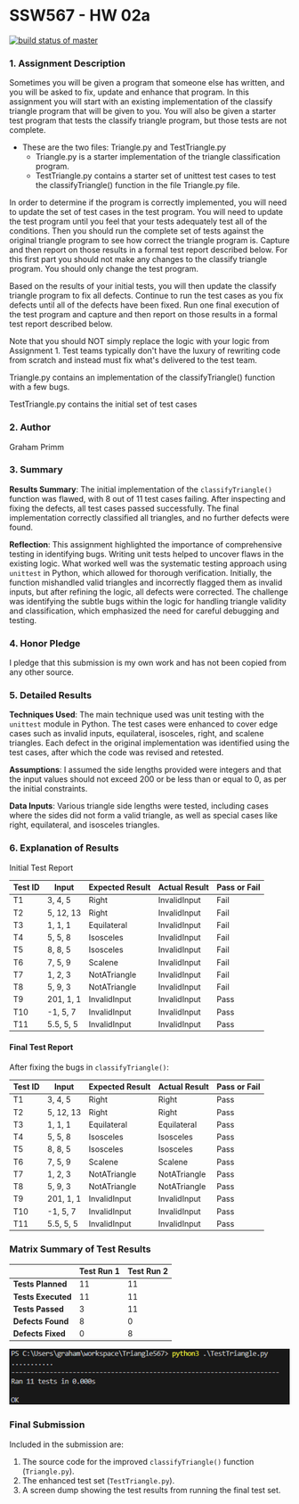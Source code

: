 
# SSW567 - HW 02a

[![build status of master](https://travis-ci.org/grahamprimm/Triangle567.svg?branch=main)](https://travis-ci.org/grahamprimm/Triangle567)

### 1. Assignment Description

Sometimes you will be given a program that someone else has written, and you will be asked to fix, update and enhance that program.   In this assignment you will start with an existing implementation of the classify triangle program that will be given to you.   You will also be given a starter test program that tests the classify triangle program, but those tests are not complete.  

- These are the two files:  Triangle.py and TestTriangle.py
  - Triangle.py is a starter implementation of the triangle classification program.  
  - TestTriangle.py  contains a starter set of unittest test cases to test the classifyTriangle() function in the file Triangle.py file.   

In order to determine if the program is correctly implemented, you will need to update the set of test cases in the test program.  You will need to update the test program until you feel that your tests adequately test all of the conditions.   Then you should run the complete set of tests against the original triangle program to see how correct the triangle program is.    Capture and then report on those results in a formal test report described below.   For this first part you should not make any changes to the classify triangle program.  You should only change the test program.

Based on the results of your initial tests, you will then update the classify triangle program to fix all defects.  Continue to run the test cases as you fix defects until all of the defects have been fixed.   Run one final execution of the test program and capture and then report on those results in a formal test report described below.   

Note that you should NOT simply replace the logic with your logic from Assignment 1.  Test teams typically don't have the luxury of rewriting code from scratch and instead must fix what's delivered to the test team.   

Triangle.py contains an implementation of the classifyTriangle() function with a few bugs.  

TestTriangle.py contains the initial set of test cases

### 2. Author

Graham Primm

### 3. Summary

**Results Summary**: The initial implementation of the `classifyTriangle()` function was flawed, with 8 out of 11 test cases failing. After inspecting and fixing the defects, all test cases passed successfully. The final implementation correctly classified all triangles, and no further defects were found.

**Reflection**: This assignment highlighted the importance of comprehensive testing in identifying bugs. Writing unit tests helped to uncover flaws in the existing logic. What worked well was the systematic testing approach using `unittest` in Python, which allowed for thorough verification. Initially, the function mishandled valid triangles and incorrectly flagged them as invalid inputs, but after refining the logic, all defects were corrected. The challenge was identifying the subtle bugs within the logic for handling triangle validity and classification, which emphasized the need for careful debugging and testing.

### 4. Honor Pledge

I pledge that this submission is my own work and has not been copied from any other source.

### 5. Detailed Results

**Techniques Used**: The main technique used was unit testing with the `unittest` module in Python. The test cases were enhanced to cover edge cases such as invalid inputs, equilateral, isosceles, right, and scalene triangles. Each defect in the original implementation was identified using the test cases, after which the code was revised and retested.

**Assumptions**: I assumed the side lengths provided were integers and that the input values should not exceed 200 or be less than or equal to 0, as per the initial constraints.

**Data Inputs**: Various triangle side lengths were tested, including cases where the sides did not form a valid triangle, as well as special cases like right, equilateral, and isosceles triangles.

### 6. Explanation of Results

Initial Test Report

| Test ID | Input     | Expected Result | Actual Result | Pass or Fail |
| ------- | --------- | --------------- | ------------- | ------------ |
| T1      | 3, 4, 5   | Right           | InvalidInput  | Fail         |
| T2      | 5, 12, 13 | Right           | InvalidInput  | Fail         |
| T3      | 1, 1, 1   | Equilateral     | InvalidInput  | Fail         |
| T4      | 5, 5, 8   | Isosceles       | InvalidInput  | Fail         |
| T5      | 8, 8, 5   | Isosceles       | InvalidInput  | Fail         |
| T6      | 7, 5, 9   | Scalene         | InvalidInput  | Fail         |
| T7      | 1, 2, 3   | NotATriangle    | InvalidInput  | Fail         |
| T8      | 5, 9, 3   | NotATriangle    | InvalidInput  | Fail         |
| T9      | 201, 1, 1 | InvalidInput    | InvalidInput  | Pass         |
| T10     | -1, 5, 7  | InvalidInput    | InvalidInput  | Pass         |
| T11     | 5.5, 5, 5 | InvalidInput    | InvalidInput  | Pass         |

#### Final Test Report

After fixing the bugs in `classifyTriangle()`:

| Test ID | Input     | Expected Result | Actual Result | Pass or Fail |
| ------- | --------- | --------------- | ------------- | ------------ |
| T1      | 3, 4, 5   | Right           | Right         | Pass         |
| T2      | 5, 12, 13 | Right           | Right         | Pass         |
| T3      | 1, 1, 1   | Equilateral     | Equilateral   | Pass         |
| T4      | 5, 5, 8   | Isosceles       | Isosceles     | Pass         |
| T5      | 8, 8, 5   | Isosceles       | Isosceles     | Pass         |
| T6      | 7, 5, 9   | Scalene         | Scalene       | Pass         |
| T7      | 1, 2, 3   | NotATriangle    | NotATriangle  | Pass         |
| T8      | 5, 9, 3   | NotATriangle    | NotATriangle  | Pass         |
| T9      | 201, 1, 1 | InvalidInput    | InvalidInput  | Pass         |
| T10     | -1, 5, 7  | InvalidInput    | InvalidInput  | Pass         |
| T11     | 5.5, 5, 5 | InvalidInput    | InvalidInput  | Pass         |

### Matrix Summary of Test Results

|                          | Test Run 1 | Test Run 2 |
| ------------------------ | ---------- | ---------- |
| **Tests Planned**  | 11         | 11         |
| **Tests Executed** | 11         | 11         |
| **Tests Passed**   | 3          | 11         |
| **Defects Found**  | 8          | 0          |
| **Defects Fixed**  | 0          | 8          |

![Final Test Results](resources/final_results.png)

### Final Submission

Included in the submission are:

1. The source code for the improved `classifyTriangle()` function (`Triangle.py`).
2. The enhanced test set (`TestTriangle.py`).
3. A screen dump showing the test results from running the final test set.
